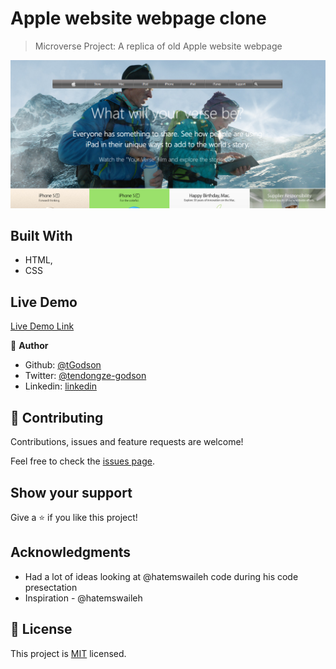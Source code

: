 # Apple website webpage clone

> Microverse Project: A replica of old Apple website webpage 

![screenshot](./app_screenshot.png)


## Built With

- HTML,
- CSS


## Live Demo

[Live Demo Link](https://rawcdn.githack.com/tGodson/Apple-website-clone/092d17cf5a89a6ced7211e77078deb97fecbbc78/index.html)



👤 **Author**

- Github: [@tGodson](https://github.com/tGodson)
- Twitter: [@tendongze-godson](https://twitter.com/tendongze-godson)
- Linkedin: [linkedin](https://linkedin.com/in/tendongze95)

## 🤝 Contributing

Contributions, issues and feature requests are welcome!

Feel free to check the [issues page](https://github.com/tGodson/Apple-website-clone/issues).

## Show your support

Give a ⭐️ if you like this project!

## Acknowledgments

- Had a lot of ideas looking at @hatemswaileh code during his code presectation
- Inspiration - @hatemswaileh

## 📝 License

This project is [MIT](lic.url) licensed.
